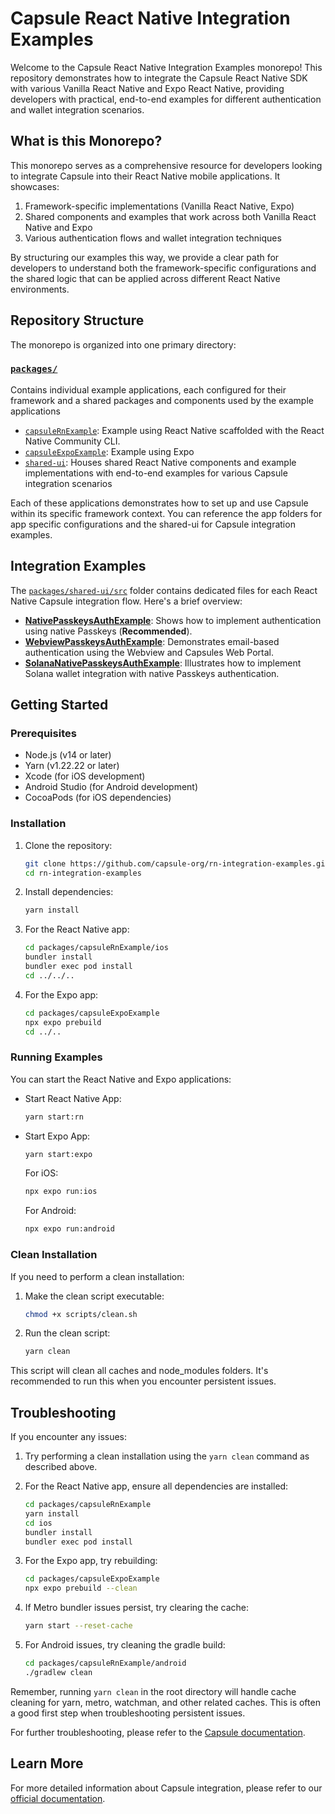 # Capsule React Native Integration Examples

Welcome to the Capsule React Native Integration Examples monorepo! This repository demonstrates how to integrate the Capsule React Native SDK with various Vanilla React Native and Expo React Native, providing developers with practical, end-to-end examples for different authentication and wallet integration scenarios.

## What is this Monorepo?

This monorepo serves as a comprehensive resource for developers looking to integrate Capsule into their React Native mobile applications. It showcases:

1. Framework-specific implementations (Vanilla React Native, Expo)
2. Shared components and examples that work across both Vanilla React Native and Expo
3. Various authentication flows and wallet integration techniques

By structuring our examples this way, we provide a clear path for developers to understand both the framework-specific configurations and the shared logic that can be applied across different React Native environments.

## Repository Structure

The monorepo is organized into one primary directory:

### [`packages/`](./packages/)

Contains individual example applications, each configured for their framework and a shared packages and components used by the example applications

- [`capsuleRnExample`](./packages/capsuleRnExample/): Example using React Native scaffolded with the React Native Community CLI.
- [`capsuleExpoExample`](./packages/capsuleExpoExample/): Example using Expo
- [`shared-ui`](./packages/shared-ui/): Houses shared React Native components and example implementations with end-to-end examples for various Capsule integration scenarios

Each of these applications demonstrates how to set up and use Capsule within its specific framework context. You can reference the app folders for app specific configurations and the shared-ui for Capsule integration examples.

## Integration Examples

The [`packages/shared-ui/src`](./packages/shared-ui/src/) folder contains dedicated files for each React Native Capsule integration flow. Here's a brief overview:

- [**NativePasskeysAuthExample**](./packages/shared-ui/src/NativePasskeysAuthExample.tsx): Shows how to implement authentication using native Passkeys (**Recommended**).
- [**WebviewPasskeysAuthExample**](./packages/shared-ui/src/WebviewPasskeysAuthExample.tsx): Demonstrates email-based authentication using the Webview and Capsules Web Portal.
- [**SolanaNativePasskeysAuthExample**](./packages/shared-ui/src/SolanaNativePasskeysAuthExample.tsx): Illustrates how to implement Solana wallet integration with native Passkeys authentication.

## Getting Started

### Prerequisites

- Node.js (v14 or later)
- Yarn (v1.22.22 or later)
- Xcode (for iOS development)
- Android Studio (for Android development)
- CocoaPods (for iOS dependencies)

### Installation

1. Clone the repository:

   ```sh
   git clone https://github.com/capsule-org/rn-integration-examples.git
   cd rn-integration-examples
   ```

2. Install dependencies:

   ```sh
   yarn install
   ```

3. For the React Native app:

   ```sh
   cd packages/capsuleRnExample/ios
   bundler install
   bundler exec pod install
   cd ../../..
   ```

4. For the Expo app:
   ```sh
   cd packages/capsuleExpoExample
   npx expo prebuild
   cd ../..
   ```

### Running Examples

You can start the React Native and Expo applications:

- Start React Native App:

  ```sh
  yarn start:rn
  ```

- Start Expo App:

  ```sh
  yarn start:expo
  ```

  For iOS:

  ```sh
  npx expo run:ios
  ```

  For Android:

  ```sh
  npx expo run:android
  ```

### Clean Installation

If you need to perform a clean installation:

1. Make the clean script executable:

   ```sh
   chmod +x scripts/clean.sh
   ```

2. Run the clean script:
   ```sh
   yarn clean
   ```

This script will clean all caches and node_modules folders. It's recommended to run this when you encounter persistent issues.

## Troubleshooting

If you encounter any issues:

1. Try performing a clean installation using the `yarn clean` command as described above.

2. For the React Native app, ensure all dependencies are installed:

   ```sh
   cd packages/capsuleRnExample
   yarn install
   cd ios
   bundler install
   bundler exec pod install
   ```

3. For the Expo app, try rebuilding:

   ```sh
   cd packages/capsuleExpoExample
   npx expo prebuild --clean
   ```

4. If Metro bundler issues persist, try clearing the cache:

   ```sh
   yarn start --reset-cache
   ```

5. For Android issues, try cleaning the gradle build:
   ```sh
   cd packages/capsuleRnExample/android
   ./gradlew clean
   ```

Remember, running `yarn clean` in the root directory will handle cache cleaning for yarn, metro, watchman, and other related caches. This is often a good first step when troubleshooting persistent issues.

For further troubleshooting, please refer to the [Capsule documentation](https://docs.usecapsule.com/troubleshooting/troubleshooting).

## Learn More

For more detailed information about Capsule integration, please refer to our [official documentation](https://docs.usecapsule.com).
